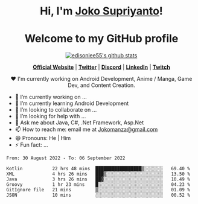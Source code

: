 <h1 align="center">Hi, I'm <a href="https://www.google.com">Joko Supriyanto</a>!</h1>
<h1 align="center">Welcome to my GitHub profile</h1>

<p align="center">
  <a href="https://github.com/jokomanza"><img src="https://github-readme-stats.vercel.app/api?username=jokomanza&hide_border=true&show_icons=true" alt="edisonlee55's github stats"></a>
</p>

<p align="center">
  <strong><a href="https://www.google.com">Official Website</a></strong> |
  <strong><a href="https://twitter.com/jokomanza">Twitter</a></strong> |
  <strong><a href="https://discord.gg/nYXzaUS">Discord</a></strong> |
  <strong><a href="https://www.linkedin.com/in/jokomanza">LinkedIn</a></strong> |
  <strong><a href="https://www.twitch.tv/jokomanza">Twitch</a></strong>
</p>

<p align="center">❤ I'm currently working on Android Development, Anime / Manga, Game Dev, and Content Creation.</p>

- 🔭 I’m currently working on ...
- 🌱 I’m currently learning Android Development
- 👯 I’m looking to collaborate on ...
- 🤔 I’m looking for help with ...
- 💬 Ask me about Java, C#, .Net Framework, Asp.Net
- 📫 How to reach me: email me at Jokomanza@gmail.com
- 😄 Pronouns: He | Him
- ⚡ Fun fact: ...

<!--START_SECTION:waka-->

```text
From: 30 August 2022 - To: 06 September 2022

Kotlin           22 hrs 48 mins  █████████████████▒░░░░░░░   69.40 %
XML              4 hrs 26 mins   ███▒░░░░░░░░░░░░░░░░░░░░░   13.50 %
Java             3 hrs 26 mins   ██▓░░░░░░░░░░░░░░░░░░░░░░   10.49 %
Groovy           1 hr 23 mins    █░░░░░░░░░░░░░░░░░░░░░░░░   04.23 %
GitIgnore file   21 mins         ▒░░░░░░░░░░░░░░░░░░░░░░░░   01.09 %
JSON             10 mins         ░░░░░░░░░░░░░░░░░░░░░░░░░   00.52 %
```

<!--END_SECTION:waka-->
